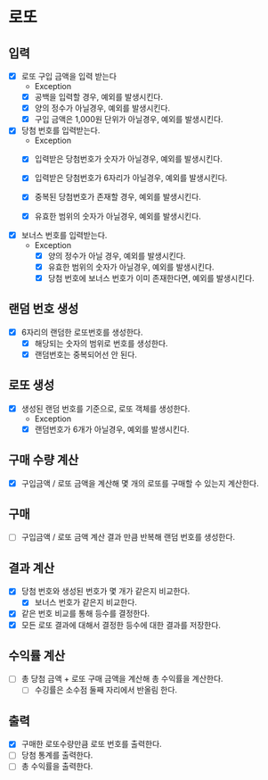 # 로또

## 입력
- [x] 로또 구입 금액을 입력 받는다
  - Exception 
  - [x] 공백을 입력할 경우, 예외를 발생시킨다.
  - [x] 양의 정수가 아닐경우, 예외를 발생시킨다.
  - [x] 구입 금액은 1,000원 단위가 아닐경우, 예외를 발생시킨다.
  
- [x] 당첨 번호를 입력받는다. 
  - Exception
  - [x] 입력받은 당첨번호가 숫자가 아닐경우, 예외를 발생시킨다.
  - [x] 입력받은 당첨번호가 6자리가 아닐경우, 예외를 발생시킨다.
  - [x] 중복된 당첨번호가 존재할 경우, 예외를 발생시킨다.
  - [x] 유효한 범위의 숫자가 아닐경우, 예외를 발생시킨다.


- [x] 보너스 번호를 입력받는다.
  - Exception
    - [x] 양의 정수가 아닐 경우, 예외를 발생시킨다.
    - [x] 유효한 범위의 숫자가 아닐경우, 예외를 발생시킨다.
    - [x] 당첨 번호에 보너스 번호가 이미 존재한다면, 예외를 발생시킨다.

## 랜덤 번호 생성
- [x] 6자리의 랜덤한 로또번호를 생성한다.
  - [x] 해당되는 숫자의 범위로 번호를 생성한다.
  - [x] 랜덤번호는 중복되어선 안 된다.

## 로또 생성
- [x] 생성된 랜덤 번호를 기준으로, 로또 객체를 생성한다.
  - Exception
  - [x] 랜덤번호가 6개가 아닐경우, 예외를 발생시킨다.

## 구매 수량 계산
- [x] 구입금액 / 로또 금액을 계산해 몇 개의 로또를 구매할 수 있는지 계산한다. 

## 구매
- [ ] 구입금액 / 로또 금액 계산 결과 만큼 반복해 랜덤 번호를 생성한다.

## 결과 계산
- [x] 당첨 번호와 생성된 번호가 몇 개가 같은지 비교한다.
  - [x] 보너스 번호가 같은지 비교한다.
- [x] 같은 번호 비교를 통해 등수를 결정한다.
- [x] 모든 로또 결과에 대해서 결정한 등수에 대한 결과를 저장한다.

## 수익률 계산
- [ ] 총 당첨 금액 + 로또 구매 금액을 계산해 총 수익률을 계산한다.
  - [ ] 수깅률은 소수점 둘째 자리에서 반올림 한다.

## 출력
- [x] 구매한 로또수량만큼 로또 번호를 출력한다.
- [ ] 당첨 통계를 출력한다.
- [ ] 총 수익률을 출력한다.